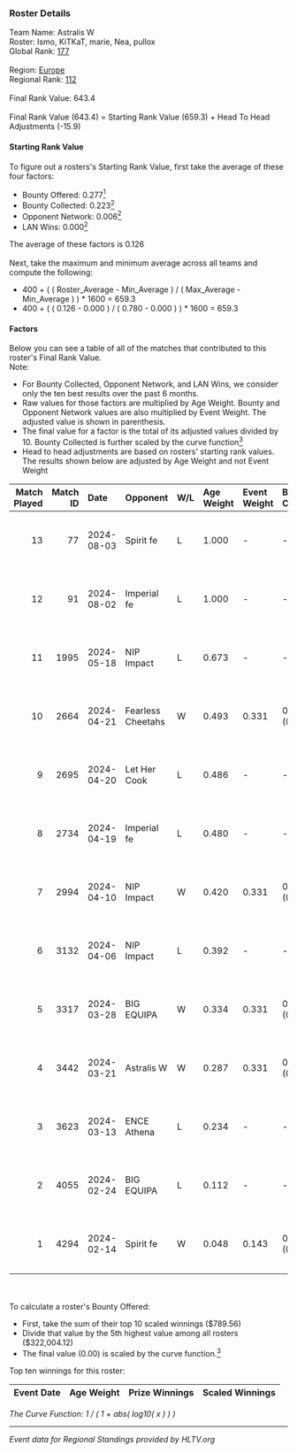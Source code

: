 ### Roster Details<br />
Team Name: Astralis W<br />
Roster: Ismo, KiTKaT, marie, Nea, pullox<br />
Global Rank: [177](../standings_global.md)<br />
<br />
Region: [Europe]( ../standings_europe.md)<br />
Regional Rank: [112]( ../standings_europe.md)<br />
<br />
Final Rank Value:  643.4<br />
<br />
Final Rank Value (643.4) = Starting Rank Value (659.3) + Head To Head Adjustments (-15.9)<br />

#### Starting Rank Value<br />
To figure out a rosters's Starting Rank Value, first take the average of these four factors:<br />
- Bounty Offered: 0.277[<sup>1</sup>](#table2)
- Bounty Collected: 0.223[<sup>2</sup>](#table1)
- Opponent Network: 0.006[<sup>2</sup>](#table1)
- LAN Wins: 0.000[<sup>2</sup>](#table1)

The average of these factors is 0.126<br />
<br />
Next, take the maximum and minimum average across all teams and compute the following:<br />
- 400 + ( ( Roster_Average - Min_Average ) / ( Max_Average - Min_Average ) ) * 1600 = 659.3
- 400 + ( ( 0.126 - 0.000 ) / ( 0.780 - 0.000 ) ) * 1600 = 659.3


#### Factors<br />
Below you can see a table of all of the matches that contributed to this roster's Final Rank Value.<br />
Note:<br />

- For Bounty Collected, Opponent Network, and LAN Wins, we consider only the ten best results over the past 6 months.
- Raw values for those factors are multiplied by Age Weight. Bounty and Opponent Network values are also multiplied by Event Weight. The adjusted value is shown in parenthesis.
- The final value for a factor is the total of its adjusted values divided by 10. Bounty Collected is further scaled by the curve function[<sup>3</sup>](#curveFunction)
- Head to head adjustments are based on rosters' starting rank values. The results shown below are adjusted by Age Weight and not Event Weight
<span id="table1"></span><br />


| Match Played | Match ID | Date       | Opponent          | W/L | Age Weight | Event Weight | Bounty Collected | Opponent Network | LAN Wins  | H2H Adj. | Roster                           |
| -: | -: | :- | :- | :- | :- | :- | :- | :- | :- | -: | :- |
|           13 |       77 | 2024-08-03 | Spirit fe         | L   | 1.000      | -            | -                | -                | -         |   -16.63 | Ismo, KiTKaT, marie, Nea, pullox |
|           12 |       91 | 2024-08-02 | Imperial fe       | L   | 1.000      | -            | -                | -                | -         |    -3.04 | Ismo, KiTKaT, marie, Nea, pullox |
|           11 |     1995 | 2024-05-18 | NIP Impact        | L   | 0.673      | -            | -                | -                | -         |    -8.85 | Ann4, D7, KiTKaT, Nea, pullox    |
|           10 |     2664 | 2024-04-21 | Fearless Cheetahs | W   | 0.493      | 0.331        | 0.003 (0.000)    | 0.064 (0.010)    | 0 (0.000) |     8.50 | Ann4, D7, KiTKaT, Nea, pullox    |
|            9 |     2695 | 2024-04-20 | Let Her Cook      | L   | 0.486      | -            | -                | -                | -         |    -3.20 | Ann4, D7, KiTKaT, Nea, pullox    |
|            8 |     2734 | 2024-04-19 | Imperial fe       | L   | 0.480      | -            | -                | -                | -         |    -1.69 | Ann4, D7, KiTKaT, Nea, pullox    |
|            7 |     2994 | 2024-04-10 | NIP Impact        | W   | 0.420      | 0.331        | 0.005 (0.001)    | 0.225 (0.031)    | 0 (0.000) |     7.81 | Ann4, D7, KiTKaT, Nea, pullox    |
|            6 |     3132 | 2024-04-06 | NIP Impact        | L   | 0.392      | -            | -                | -                | -         |    -5.36 | Ann4, D7, KiTKaT, Nea, pullox    |
|            5 |     3317 | 2024-03-28 | BIG EQUIPA        | W   | 0.334      | 0.331        | 0.017 (0.002)    | 0.147 (0.016)    | 0 (0.000) |     6.83 | Ann4, D7, KiTKaT, Nea, pullox    |
|            4 |     3442 | 2024-03-21 | Astralis W        | W   | 0.287      | 0.331        | 0.001 (0.000)    | 0.020 (0.002)    | 0 (0.000) |     4.06 | Ann4, D7, KiTKaT, Nea, pullox    |
|            3 |     3623 | 2024-03-13 | ENCE Athena       | L   | 0.234      | -            | -                | -                | -         |    -3.86 | Ann4, D7, KiTKaT, Nea, pullox    |
|            2 |     4055 | 2024-02-24 | BIG EQUIPA        | L   | 0.112      | -            | -                | -                | -         |    -1.25 | Ann4, D7, KiTKaT, Nea, pullox    |
|            1 |     4294 | 2024-02-14 | Spirit fe         | W   | 0.048      | 0.143        | 0.005 (0.000)    | 0.139 (0.001)    | 0 (0.000) |     0.76 | Ann4, D7, KiTKaT, Nea, pullox    |

<br />
<span id="table2"></span><br />
To calculate a roster's Bounty Offered:<br />

- First, take the sum of their top 10 scaled winnings ($789.56)
- Divide that value by the 5th highest value among all rosters ($322,004.12)
- The final value (0.00) is scaled by the curve function.[<sup>3</sup>](#curveFunction)

Top ten winnings for this roster:<br />

| Event Date | Age Weight | Prize Winnings | Scaled Winnings |
| :- | -: | :- | :- |


<span id="curveFunction"></span>_The Curve Function: 1 / ( 1 + abs( log10( x ) ) )_<br />

---
_Event data for Regional Standings provided by HLTV.org_<br />
